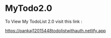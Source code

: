 # MyTodo2.0

To View My TodoList   2.0 visit this link : 
 
https://pankaj12015448todolistwithauth.netlify.app 
